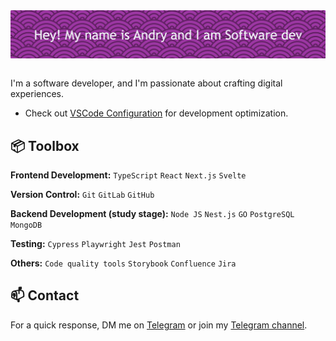 <a href="https://github.com/AndreyTheWeb">
<img src="https://github.com/AndreyTheWeb/AndreyTheWeb/blob/main/assets/github-header-image%20(1).png?raw=true" alt="andrushaweber" align="center"/>
</a>

<br>

<br>

I'm a software developer, and I'm passionate about crafting digital experiences.

- Check out [VSCode Configuration](https://github.com/AndreyTheWeb/vscode-config) for development optimization.

## 📦 Toolbox

**Frontend Development:** `TypeScript` `React` `Next.js` `Svelte`

**Version Control:** `Git` `GitLab` `GitHub`

**Backend Development (study stage):** `Node JS` `Nest.js` `GO` `PostgreSQL` `MongoDB`

**Testing:** `Cypress` `Playwright` `Jest` `Postman`

**Others:** `Code quality tools` `Storybook` `Confluence` `Jira`


## 📫 Contact

For a quick response, DM me on [Telegram](https://t.me/Gospel2k) or join my [Telegram channel](https://t.me/fedosdotcom1).
